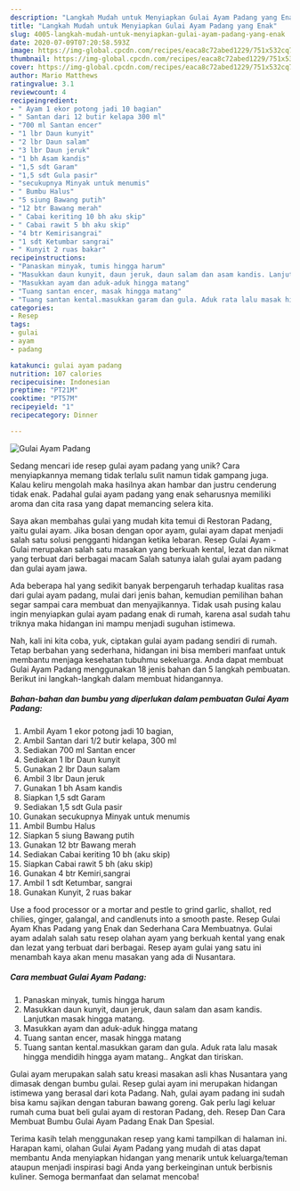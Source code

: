 ```yaml
---
description: "Langkah Mudah untuk Menyiapkan Gulai Ayam Padang yang Enak"
title: "Langkah Mudah untuk Menyiapkan Gulai Ayam Padang yang Enak"
slug: 4005-langkah-mudah-untuk-menyiapkan-gulai-ayam-padang-yang-enak
date: 2020-07-09T07:20:58.593Z
image: https://img-global.cpcdn.com/recipes/eaca8c72abed1229/751x532cq70/gulai-ayam-padang-foto-resep-utama.jpg
thumbnail: https://img-global.cpcdn.com/recipes/eaca8c72abed1229/751x532cq70/gulai-ayam-padang-foto-resep-utama.jpg
cover: https://img-global.cpcdn.com/recipes/eaca8c72abed1229/751x532cq70/gulai-ayam-padang-foto-resep-utama.jpg
author: Mario Matthews
ratingvalue: 3.1
reviewcount: 4
recipeingredient:
- " Ayam 1 ekor potong jadi 10 bagian"
- " Santan dari 12 butir kelapa 300 ml"
- "700 ml Santan encer"
- "1 lbr Daun kunyit"
- "2 lbr Daun salam"
- "3 lbr Daun jeruk"
- "1 bh Asam kandis"
- "1,5 sdt Garam"
- "1,5 sdt Gula pasir"
- "secukupnya Minyak untuk menumis"
- " Bumbu Halus"
- "5 siung Bawang putih"
- "12 btr Bawang merah"
- " Cabai keriting 10 bh aku skip"
- " Cabai rawit 5 bh aku skip"
- "4 btr Kemirisangrai"
- "1 sdt Ketumbar sangrai"
- " Kunyit 2 ruas bakar"
recipeinstructions:
- "Panaskan minyak, tumis hingga harum"
- "Masukkan daun kunyit, daun jeruk, daun salam dan asam kandis. Lanjutkan masak hingga matang."
- "Masukkan ayam dan aduk-aduk hingga matang"
- "Tuang santan encer, masak hingga matang"
- "Tuang santan kental.masukkan garam dan gula. Aduk rata lalu masak hingga mendidih hingga ayam matang.. Angkat dan tiriskan."
categories:
- Resep
tags:
- gulai
- ayam
- padang

katakunci: gulai ayam padang 
nutrition: 107 calories
recipecuisine: Indonesian
preptime: "PT21M"
cooktime: "PT57M"
recipeyield: "1"
recipecategory: Dinner

---
```



![Gulai Ayam Padang](https://img-global.cpcdn.com/recipes/eaca8c72abed1229/751x532cq70/gulai-ayam-padang-foto-resep-utama.jpg)

Sedang mencari ide resep gulai ayam padang yang unik? Cara menyiapkannya memang tidak terlalu sulit namun tidak gampang juga. Kalau keliru mengolah maka hasilnya akan hambar dan justru cenderung tidak enak. Padahal gulai ayam padang yang enak seharusnya memiliki aroma dan cita rasa yang dapat memancing selera kita.

Saya akan membahas gulai yang mudah kita temui di Restoran Padang, yaitu gulai ayam. Jika bosan dengan opor ayam, gulai ayam dapat menjadi salah satu solusi pengganti hidangan ketika lebaran. Resep Gulai Ayam - Gulai merupakan salah satu masakan yang berkuah kental, lezat dan nikmat yang terbuat dari berbagai macam Salah satunya ialah gulai ayam padang dan gulai ayam jawa.

Ada beberapa hal yang sedikit banyak berpengaruh terhadap kualitas rasa dari gulai ayam padang, mulai dari jenis bahan, kemudian pemilihan bahan segar sampai cara membuat dan menyajikannya. Tidak usah pusing kalau ingin menyiapkan gulai ayam padang enak di rumah, karena asal sudah tahu triknya maka hidangan ini mampu menjadi suguhan istimewa.


Nah, kali ini kita coba, yuk, ciptakan gulai ayam padang sendiri di rumah. Tetap berbahan yang sederhana, hidangan ini bisa memberi manfaat untuk membantu menjaga kesehatan tubuhmu sekeluarga. Anda dapat membuat Gulai Ayam Padang menggunakan 18 jenis bahan dan 5 langkah pembuatan. Berikut ini langkah-langkah dalam membuat hidangannya.

<!--inarticleads1-->

##### Bahan-bahan dan bumbu yang diperlukan dalam pembuatan Gulai Ayam Padang:

1. Ambil  Ayam 1 ekor potong jadi 10 bagian,
1. Ambil  Santan dari 1/2 butir kelapa, 300 ml
1. Sediakan 700 ml Santan encer
1. Sediakan 1 lbr Daun kunyit
1. Gunakan 2 lbr Daun salam
1. Ambil 3 lbr Daun jeruk
1. Gunakan 1 bh Asam kandis
1. Siapkan 1,5 sdt Garam
1. Sediakan 1,5 sdt Gula pasir
1. Gunakan secukupnya Minyak untuk menumis
1. Ambil  Bumbu Halus
1. Siapkan 5 siung Bawang putih
1. Gunakan 12 btr Bawang merah
1. Sediakan  Cabai keriting 10 bh (aku skip)
1. Siapkan  Cabai rawit 5 bh (aku skip)
1. Gunakan 4 btr Kemiri,sangrai
1. Ambil 1 sdt Ketumbar, sangrai
1. Gunakan  Kunyit, 2 ruas bakar


Use a food processor or a mortar and pestle to grind garlic, shallot, red chilies, ginger, galangal, and candlenuts into a smooth paste. Resep Gulai Ayam Khas Padang yang Enak dan Sederhana Cara Membuatnya. Gulai ayam adalah salah satu resep olahan ayam yang berkuah kental yang enak dan lezat yang terbuat dari berbagai. Resep ayam gulai yang satu ini menambah kaya akan menu masakan yang ada di Nusantara. 

<!--inarticleads2-->

##### Cara membuat Gulai Ayam Padang:

1. Panaskan minyak, tumis hingga harum
1. Masukkan daun kunyit, daun jeruk, daun salam dan asam kandis. Lanjutkan masak hingga matang.
1. Masukkan ayam dan aduk-aduk hingga matang
1. Tuang santan encer, masak hingga matang
1. Tuang santan kental.masukkan garam dan gula. Aduk rata lalu masak hingga mendidih hingga ayam matang.. Angkat dan tiriskan.


Gulai ayam merupakan salah satu kreasi masakan asli khas Nusantara yang dimasak dengan bumbu gulai. Resep gulai ayam ini merupakan hidangan istimewa yang berasal dari kota Padang. Nah, gulai ayam padang ini sudah bisa kamu sajikan dengan taburan bawang goreng. Gak perlu lagi keluar rumah cuma buat beli gulai ayam di restoran Padang, deh. Resep Dan Cara Membuat Bumbu Gulai Ayam Padang Enak Dan Spesial. 

Terima kasih telah menggunakan resep yang kami tampilkan di halaman ini. Harapan kami, olahan Gulai Ayam Padang yang mudah di atas dapat membantu Anda menyiapkan hidangan yang menarik untuk keluarga/teman ataupun menjadi inspirasi bagi Anda yang berkeinginan untuk berbisnis kuliner. Semoga bermanfaat dan selamat mencoba!
